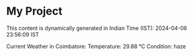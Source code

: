 # My Project

This content is dynamically generated in Indian Time (IST): 2024-04-06 23:56:09 IST


Current Weather in Coimbatore:
Temperature: 29.88 °C
Condition: haze
